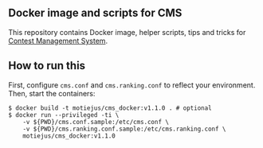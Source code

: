 Docker image and scripts for CMS
--------------------------------

This repository contains Docker image, helper scripts, tips and tricks for
[Contest Management System][CMS].

How to run this
---------------

First, configure `cms.conf` and `cms.ranking.conf` to reflect your environment.
Then, start the containers:

```
$ docker build -t motiejus/cms_docker:v1.1.0 . # optional
$ docker run --privileged -ti \
	-v ${PWD}/cms.conf.sample:/etc/cms.conf \
	-v ${PWD}/cms.ranking.conf.sample:/etc/cms.ranking.conf \
	motiejus/cms_docker:v1.1.0

```

[CMS]: http://cms-dev.github.io/
